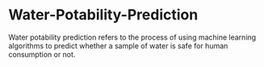 # Water-Potability-Prediction
Water potability prediction refers to the process of using machine learning algorithms to predict whether a sample of water is safe for human consumption or not. 
